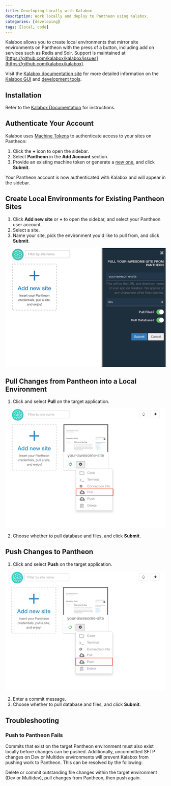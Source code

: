 ```yaml
---
title: Developing Locally with Kalabox
description: Work locally and deploy to Pantheon using Kalabox.  
categories: [developing]
tags: [local, code]
---
```

Kalabox allows you to create local environments that mirror site environments on Pantheon with the press of a button, including add on services such as Redis and Solr. Support is maintained at [https://github.com/kalabox/kalabox/issues](https://github.com/kalabox/kalabox).

Visit the [Kalabox documentation site](http://pantheon.kalabox.io/en/stable/) for more detailed information on the [Kalabox GUI](http://pantheon.kalabox.io/en/stable/users/gui/) and [development tools](http://pantheon.kalabox.io/en/stable/users/tooling/).

## Installation
Refer to the [Kalabox Documentation](http://docs.kalabox.io/en/stable/users/install/) for instructions.

## Authenticate Your Account
Kalabox uses [Machine Tokens](/docs/machine-tokens) to authenticate access to your sites on Pantheon:

1. Click the **+** icon to open the sidebar.
2. Select **Pantheon** in the **Add Account** section.
3. Provide an existing machine token or generate a [new one](https://dashboard.pantheon.io/machine-token/create/Kalabox), and click **Submit**.

Your Pantheon account is now authenticated with Kalabox and will appear in the sidebar.

## Create Local Environments for Existing Pantheon Sites
1. Click **Add new site** or **+** to open the sidebar, and select your Pantheon user account.
2. Select a site.
3. Name your site, pick the environment you'd like to pull from, and click **Submit**.

 ![Kalabox add new site](/source/docs/assets/images/kalabox-add-site.png)

## Pull Changes from Pantheon into a Local Environment
1. Click <em class="fa fa-cog"></em> and select **Pull** on the target application.

 ![Kalabox add new site](/source/docs/assets/images/kalabox-action-pull.png)

2. Choose whether to pull database and files, and click **Submit**.

## Push Changes to Pantheon
1. Click <em class="fa fa-cog"></em> and select **Push** on the target application.

 ![Kalabox add new site](/source/docs/assets/images/kalabox-action-push.png)

2. Enter a commit message.
3. Choose whether to pull database and files, and click **Submit**.

## Troubleshooting

### Push to Pantheon Fails
Commits that exist on the target Pantheon environment must also exist locally before changes can be pushed. Additionally, uncommitted SFTP changes on Dev or Multidev environments will prevent Kalabox from pushing work to Pantheon. This can be resolved by the following:

Delete or commit outstanding file changes within the target environment (Dev or Multidev), pull changes from Pantheon, then push again.
